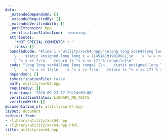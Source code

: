 ```yaml
---
data:
  _extendedDependsOn: []
  _extendedRequiredBy: []
  _extendedVerifiedWith: []
  _pathExtension: hpp
  _verificationStatusIcon: ':warning:'
  attributes:
    '*NOT_SPECIAL_COMMENTS*': ''
    links: []
  bundledCode: "#line 1 \"utility/xor64.hpp\"\nlong long xor64(long long range) {\n\
    \    static unsigned long long x = 1145141919810ULL;\n    x ^= x << 13;\n    x\
    \ ^= x >> 7;\n    return (x ^= x << 17) % range;\n}\n"
  code: "long long xor64(long long range) {\n    static unsigned long long x = 1145141919810ULL;\n\
    \    x ^= x << 13;\n    x ^= x >> 7;\n    return (x ^= x << 17) % range;\n}\n"
  dependsOn: []
  isVerificationFile: false
  path: utility/xor64.hpp
  requiredBy: []
  timestamp: '2020-09-23 17:29:24+09:00'
  verificationStatus: LIBRARY_NO_TESTS
  verifiedWith: []
documentation_of: utility/xor64.hpp
layout: document
redirect_from:
- /library/utility/xor64.hpp
- /library/utility/xor64.hpp.html
title: utility/xor64.hpp
---
```

